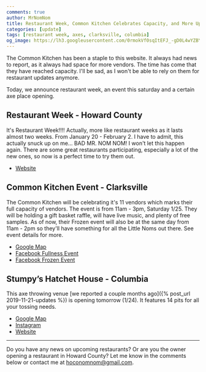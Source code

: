 ```yaml
---
comments: true
author: MrNomNom
title: Restaurant Week, Common Kitchen Celebrates Capacity, and More Updates
categories: [update]
tags: [restaurant week, axes, clarksville, columbia]
og_image: https://lh3.googleusercontent.com/0rmokVf0sqItEFJ_-gD0L4wYZBYioPO8jzC_zco0jB5L0iSAPkmQZxLNSZkxahEOjH3cqZWgfv0XRt61uSEnUI7mILnwF6vw88pRkRiTPbZxHlO7jJCbnVzJbqF3LN0WIel2KuMGKQ=w400
---
```


The Common Kitchen has been a staple to this website. It always had news to report, as it always had space for more vendors. The time has come that they have reached capacity. I'll be sad, as I won't be able to rely on them for restaurant updates anymore. 

Today, we announce restaurant week, an event this saturday and a certain axe place opening.

<!--more-->

## Restaurant Week - Howard County

It's Restaurant Week!!!! Actually, more like restaurant weeks as it lasts almost two weeks. From January 20 - February 2. I have to admit, this actually snuck up on me... BAD MR. NOM NOM! I won't let this happen again. There are some great restaurants participating, especially a lot of the new ones, so now is a perfect time to try them out.

* [Website](https://www.visithowardcounty.com/howard-county-restaurant-weeks/)

## Common Kitchen Event - Clarksville

The Common Kitchen will be celebrating it's 11 vendors which marks their full capacity of vendors. The event is from 11am - 3pm, Saturday 1/25. They will be holding a gift basket raffle, will have live music, and plenty of free samples. As of now, their Frozen event will also be at the same day from 11am - 2pm so they'll have something for all the Little Noms out there. See event details for more.

* [Google Map](https://goo.gl/maps/BwZ5T3TtLJNUDyuBA)
* [Facebook Fullness Event](https://www.facebook.com/events/2414248148888731/)
* [Facebook Frozen Event](https://www.facebook.com/events/845604402559739/)

## Stumpy’s Hatchet House - Columbia

This axe throwing venue [we reported a couple months ago]({% post_url 2019-11-21-updates %}) is opening tomorrow (1/24). It features 14 pits for all your tossing needs. 

* [Google Map](https://g.page/stumpyshhcolumbia?share)
* [Instagram](https://www.instagram.com/stumpyscolumbia/)
* [Website](https://stumpyshh.com/)

----

Do you have any news on upcoming restaurants? Or are you the owner opening a restaurant in Howard County? Let me know in the comments below or contact me at [hoconomnom@gmail.com](mailto:hoconomnom@gmail.com).

